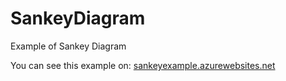 # SankeyDiagram
Example of Sankey Diagram

You can see this example on:
<a href="http://sankeyexample.azurewebsites.net" target="_blank">sankeyexample.azurewebsites.net</a>
